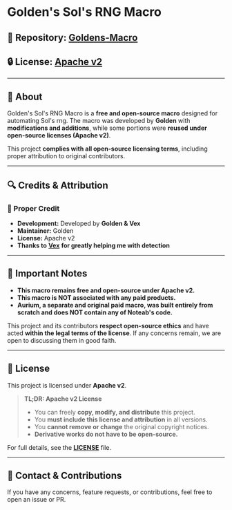 # Golden's Sol's RNG Macro

## 🔗 Repository: [Goldens-Macro](https://github.com/Goldfish-cool/Goldens-Macro) 
## 🔒 License: [Apache v2](https://www.apache.org/licenses/LICENSE-2.0)  

---

## 📖 About  
Golden's Sol's RNG Macro is a **free and open-source macro** designed for automating Sol's rng. The macro was developed by **Golden** with **modifications and additions**, while some portions were **reused under open-source licenses (Apache v2)**.  

This project **complies with all open-source licensing terms**, including proper attribution to original contributors.

---

## 🔍 Credits & Attribution   

### 📢 Proper Credit  
- **Development:** Developed by **Golden & Vex**  
- **Maintainer:** Golden  
- **License:** Apache v2 
- **Thanks to** [**Vex**](https://github.com/vexthecoder/SolsBot) **for greatly helping me with detection**
---

## 📌 Important Notes  
- **This macro remains free and open-source under Apache v2.**  
- **This macro is NOT associated with any paid products.**  
- **Aurium, a separate and original paid macro, was built entirely from scratch and does NOT contain any of Noteab's code.**  

This project and its contributors **respect open-source ethics** and have acted **within the legal terms of the license**. If any concerns remain, we are open to discussing them in good faith.  

---

## 📜 License  
This project is licensed under **Apache v2**.  

> **TL;DR: Apache v2 License**  
> - You can freely **copy, modify, and distribute** this project.  
> - You **must include this license and attribution** in all versions.  
> - You **cannot remove or change** the original copyright notices.  
> - **Derivative works do not have to be open-source.**  

For full details, see the **[LICENSE](https://github.com/Goldfish-cool/Goldens-Macro/blob/main/LICENSE)** file.

---

## 🔗 Contact & Contributions  
If you have any concerns, feature requests, or contributions, feel free to open an issue or PR.
